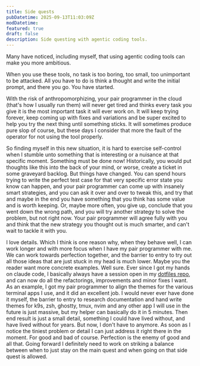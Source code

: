 ```yaml
---
title: Side quests
pubDatetime: 2025-09-13T11:03:09Z
modDatetime:
featured: true
draft: false
description: Side questing with agentic coding tools.
---
```


Many have noticed, including myself, that using agentic coding tools can make you more ambitious.

When you use these tools, no task is too boring, too small, too unimportant to be attacked. All you have to do is think a thought and write the initial prompt, and there you go. You have started.

With the risk of anthropomorphizing, your pair programmer in the cloud (that's how I usually run them) will never get tired and thinks every task you give it is the most important task it will ever work on. It will keep trying forever, keep coming up with fixes and variations and be super excited to help you try the next thing until something sticks. It will sometimes produce pure slop of course, but these days I consider that more the fault of the operator for not using the tool properly.

So finding myself in this new situation, it is hard to exercise self-control when I stumble unto something that is interesting or a nuisance at that specific moment. Something must be done now! Historically, you would put thoughts like this into the back of your mind, or worse, create a ticket in some graveyard backlog. But things have changed. You can spend hours trying to write the perfect test case for that very specific error state you know can happen, and your pair programmer can come up with insanely smart strategies, and you can ask it over and over to tweak this, and try that and maybe in the end you have something that you think has some value and is worth keeping. Or, maybe more often, you give up, conclude that you went down the wrong path, and you will try another strategy to solve the problem, but not right now. Your pair programmer will agree fully with you and think that the new strategy you thought out is much smarter, and can't wait to tackle it with you.

I love details. Which I think is one reason why, when they behave well, I can work longer and with more focus when I have my pair programmer with me. We can work towards perfection together, and the barrier to entry to try out all those ideas that are just stuck in my head is much lower. Maybe you the reader want more concrete examples. Well sure. Ever since I got my hands on claude code, I basically always have a session open in my [dotfiles repo](https://github.com/thrawny/dotfiles), and can now do all the refactorings, improvements and minor fixes I want. As an example, I got my pair programmer to align the themes for the various terminal apps I use, and it did an excellent job. I would never ever have done it myself, the barrier to entry to research documentation and hand write themes for k9s, zsh, ghostty, tmux, nvim and any other app I will use in the future is just massive, but my helper can basically do it in 5 minutes. Then end result is just a small detail, something I could have lived without, and have lived without for years. But now, I don't have to anymore. As soon as I notice the tiniest problem or detail I can just address it right there in the moment. For good and bad of course. Perfection is the enemy of good and all that. Going forward I definitely need to work on striking a balance between when to just stay on the main quest and when going on that side quest is allowed.
